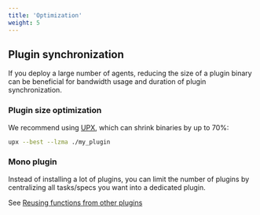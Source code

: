 ```yaml
---
title: 'Optimization'
weight: 5
---
```


## Plugin synchronization

If you deploy a large number of agents, reducing the size of a plugin binary can be beneficial for bandwidth usage and duration of plugin synchronization.

### Plugin size optimization

We recommend using [UPX](https://upx.github.io/), which can shrink binaries by up to 70%:

```sh
upx --best --lzma ./my_plugin
```

### Mono plugin

Instead of installing a lot of plugins, you can limit the number of plugins by centralizing all tasks/specs you want into a dedicated plugin.

See [Reusing functions from other plugins]()

